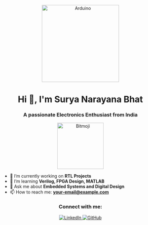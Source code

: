 <p align="center">
  <img src="https://user-images.githubusercontent.com/your-image-url/arduino.png" alt="Arduino" width="250"/>
</p>

<h1 align="center"> Hi 👋, I'm Surya Narayana Bhat </h1>
<h3 align="center">A passionate Electronics Enthusiast from India</h3>

<p align="center">
  <img src="https://user-images.githubusercontent.com/your-image-url/bitmoji.png" alt="Bitmoji" width="150"/>
</p>

- 🔭 I’m currently working on **RTL Projects**
- 🌱 I’m learning **Verilog, FPGA Design, MATLAB**
- 💬 Ask me about **Embedded Systems and Digital Design**
- 📫 How to reach me: **your-email@example.com**

<h3 align="center">Connect with me:</h3>
<p align="center">
  <a href="https://www.linkedin.com/in/yourprofile" target="_blank">
    <img src="https://img.shields.io/badge/LinkedIn-0A66C2?style=for-the-badge&logo=linkedin&logoColor=white" alt="LinkedIn"/>
  </a>
  <a href="https://github.com/yourusername" target="_blank">
    <img src="https://img.shields.io/badge/GitHub-181717?style=for-the-badge&logo=github&logoColor=white" alt="GitHub"/>
  </a>
</p>
